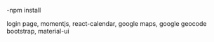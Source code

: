 
-npm install

login page, momentjs, react-calendar, google maps, google geocode
bootstrap, material-ui

